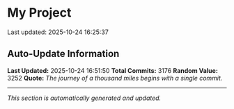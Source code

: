 # My Project


Last updated: 2025-10-24 16:25:37















































































































































































































































































































































































































































































































































































































































































































































































































































































































































































































































































































































































































































































































































































































































































































































































































































































































































































































































































































































































































































































































































































































































































































































































































































































































































































































































































































































































































































































































































































































































































































































































































































































































































































































































































































































































































































































































## Auto-Update Information

**Last Updated:** 2025-10-24 16:51:50
**Total Commits:** 3176
**Random Value:** 3252
**Quote:** _The journey of a thousand miles begins with a single commit._

---
_This section is automatically generated and updated._